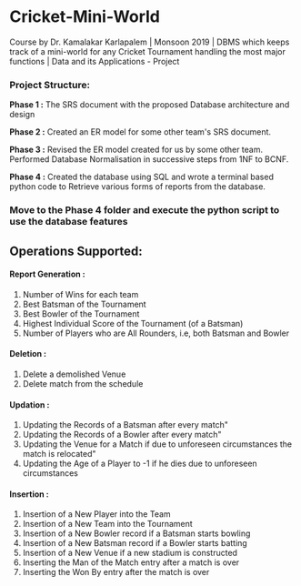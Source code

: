 # Cricket-Mini-World
Course by Dr. Kamalakar Karlapalem | Monsoon 2019 | DBMS which keeps track of a mini-world for any Cricket Tournament handling the most major functions | Data and its Applications - Project

### Project Structure:

__Phase 1 :__ The SRS document with the proposed Database architecture and design 

__Phase 2 :__ Created an ER model for some other team's SRS document.

__Phase 3 :__ Revised the ER model created for us by some other team. Performed Database Normalisation in successive steps from 1NF to BCNF.

__Phase 4 :__ Created the database using SQL and wrote a terminal based python code to Retrieve various forms of reports from the database.


### Move to the Phase 4 folder and execute the python script to use the database features ###

## Operations Supported: ##

#### Report Generation : ####
1. Number of Wins for each team
2. Best Batsman of the Tournament
3. Best Bowler of the Tournament
4. Highest Individual Score of the Tournament (of a Batsman)
5. Number of Players who are All Rounders, i.e, both Batsman and Bowler

#### Deletion : ####
1. Delete a demolished Venue 
2. Delete match from the schedule

#### Updation : ####
1. Updating the Records of a Batsman after every match"
2. Updating the Records of a Bowler after every match"
3. Updating the Venue for a Match if due to unforeseen circumstances the match is relocated"
4. Updating the Age of a Player to -1 if he dies due to unforeseen circumstances

#### Insertion : ####
1. Insertion of a New Player into the Team
2. Insertion of a New Team into the Tournament
3. Insertion of a New Bowler record if a Batsman starts bowling
4. Insertion of  a New Batsman record if a Bowler starts batting
5. Insertion of a New Venue if a new stadium is constructed
6. Inserting the Man of the Match entry after a match is over
7. Inserting the Won By entry after the match is over
